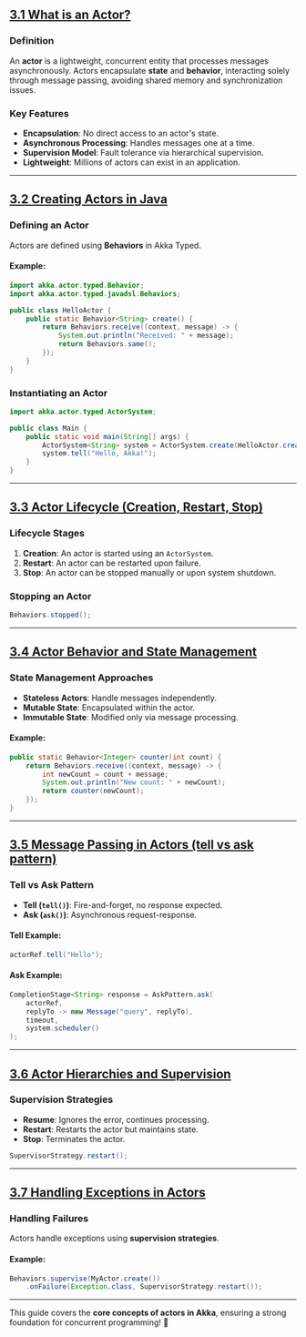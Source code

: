 ## [3.1 What is an Actor?](3.1%20What%20is%20an%20Actor%3F.md)

### Definition

An **actor** is a lightweight, concurrent entity that processes messages asynchronously. Actors encapsulate **state** and **behavior**, interacting solely through message passing, avoiding shared memory and synchronization issues.

### Key Features

- **Encapsulation**: No direct access to an actor's state.
- **Asynchronous Processing**: Handles messages one at a time.
- **Supervision Model**: Fault tolerance via hierarchical supervision.
- **Lightweight**: Millions of actors can exist in an application.

---

## [3.2 Creating Actors in Java](3.2%20Creating%20Actors%20in%20Java.md)

### Defining an Actor

Actors are defined using **Behaviors** in Akka Typed.

#### Example:

```java
import akka.actor.typed.Behavior;
import akka.actor.typed.javadsl.Behaviors;

public class HelloActor {
    public static Behavior<String> create() {
        return Behaviors.receive((context, message) -> {
            System.out.println("Received: " + message);
            return Behaviors.same();
        });
    }
}
```

### Instantiating an Actor

```java
import akka.actor.typed.ActorSystem;

public class Main {
    public static void main(String[] args) {
        ActorSystem<String> system = ActorSystem.create(HelloActor.create(), "HelloSystem");
        system.tell("Hello, Akka!");
    }
}
```

---

## [3.3 Actor Lifecycle (Creation, Restart, Stop)](<3.3%20Actor%20Lifecycle%20(Creation,%20Restart,%20Stop).md>)

### Lifecycle Stages

1. **Creation**: An actor is started using an `ActorSystem`.
2. **Restart**: An actor can be restarted upon failure.
3. **Stop**: An actor can be stopped manually or upon system shutdown.

### Stopping an Actor

```java
Behaviors.stopped();
```

---

## [3.4 Actor Behavior and State Management](3.4%20Actor%20Behavior%20and%20State%20Management.md)

### State Management Approaches

- **Stateless Actors**: Handle messages independently.
- **Mutable State**: Encapsulated within the actor.
- **Immutable State**: Modified only via message processing.

#### Example:

```java
public static Behavior<Integer> counter(int count) {
    return Behaviors.receive((context, message) -> {
        int newCount = count + message;
        System.out.println("New count: " + newCount);
        return counter(newCount);
    });
}
```

---

## [3.5 Message Passing in Actors (tell vs ask pattern)](<3.5%20Message%20Passing%20in%20Actors%20(tell%20vs%20ask%20pattern).md>)

### Tell vs Ask Pattern

- **Tell (`tell()`)**: Fire-and-forget, no response expected.
- **Ask (`ask()`)**: Asynchronous request-response.

#### Tell Example:

```java
actorRef.tell("Hello");
```

#### Ask Example:

```java
CompletionStage<String> response = AskPattern.ask(
    actorRef,
    replyTo -> new Message("query", replyTo),
    timeout,
    system.scheduler()
);
```

---

## [3.6 Actor Hierarchies and Supervision](3.6%20Actor%20Hierarchies%20and%20Supervision.md)

### Supervision Strategies

- **Resume**: Ignores the error, continues processing.
- **Restart**: Restarts the actor but maintains state.
- **Stop**: Terminates the actor.

```java
SupervisorStrategy.restart();
```

---

## [3.7 Handling Exceptions in Actors](3.7%20Handling%20Exceptions%20in%20Actors.md)

### Handling Failures

Actors handle exceptions using **supervision strategies**.

#### Example:

```java
Behaviors.supervise(MyActor.create())
    .onFailure(Exception.class, SupervisorStrategy.restart());
```

---

This guide covers the **core concepts of actors in Akka**, ensuring a strong foundation for concurrent programming! 🚀
